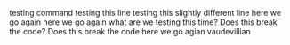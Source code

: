 testing command
testing this line
testing this slightly different line
here we go again
here we go again
what are we testing this time?
Does this break the code?
	Does this break the code
here we go agian
vaudevillian
